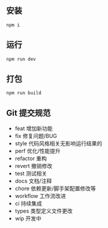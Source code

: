 ## 安装
```
npm i
```

## 运行
```
npm run dev
```

## 打包
```
npm run build
```

## Git 提交规范
 - feat 增加新功能
 - fix 修复问题/BUG
 - style 代码风格相关无影响运行结果的
 - perf 优化/性能提升
 - refactor 重构
 - revert 撤销修改
 - test 测试相关
 - docs 文档/注释
 - chore 依赖更新/脚手架配置修改等
 - workflow 工作流改进
 - ci 持续集成
 - types 类型定义文件更改
 - wip 开发中